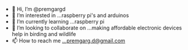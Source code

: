 - 👋 Hi, I’m @premgargd
- 👀 I’m interested in ...raspberry pi's and arduinos 
- 🌱 I’m currently learning ...raspberry pi
- 💞️ I’m looking to collaborate on ...making affordable electronic devices help in birding and wildlife
- 📫 How to reach me ...premgarg.d@gmail.com

<!---
premgargd/premgargd is a ✨ special ✨ repository because its `README.md` (this file) appears on your GitHub profile.
You can click the Preview link to take a look at your changes.
--->
